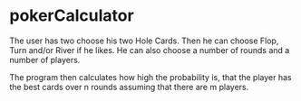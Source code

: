 # pokerCalculator
The user has two choose his two Hole Cards.
Then he can choose Flop, Turn and/or River if he likes.
He can also choose a number of rounds and a number of players.

The program then calculates how high the probability is, that the player has the best cards over n rounds assuming that there are m players.
